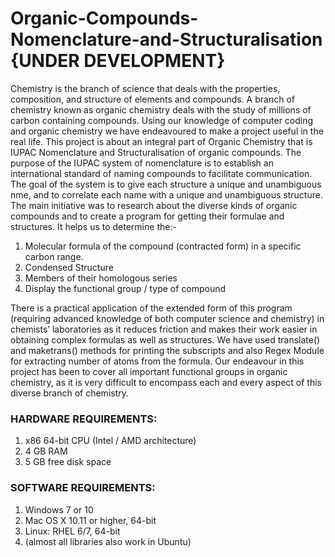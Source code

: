 # Organic-Compounds-Nomenclature-and-Structuralisation {UNDER DEVELOPMENT}
Chemistry is the branch of science that deals with the properties, composition, and structure of elements and compounds. A branch of chemistry known as organic chemistry deals with the study of millions of carbon containing compounds. Using our knowledge of computer coding and organic chemistry we have endeavoured to make a project useful in the real life. This project is about an integral part of Organic Chemistry that is IUPAC Nomenclature and Structuralisation of organic compounds. The purpose of the IUPAC system of nomenclature is to establish an international standard of naming compounds to facilitate communication. The goal of the system is to give each structure a unique and unambiguous nme, and to correlate each name with a unique and unambiguous structure.
The main initiative was to research about the diverse kinds of organic compounds and to create a program for getting their formulae and structures. It helps us to determine the:-

1) Molecular formula of the compound (contracted form) in a specific carbon range.
2) Condensed Structure
3) Members of their homologous series
4) Display the functional group / type of compound

There is a practical application of the extended form of this program (requiring advanced knowledge of both computer science and chemistry) in chemists’ laboratories as it reduces friction and makes their work easier in obtaining complex formulas as well as structures. We have used translate() and maketrans() methods for printing the subscripts and also Regex Module for
extracting number of atoms from the formula. Our endeavour in this project has been to cover all important functional groups in organic chemistry, as it is very difficult to encompass 
each and every aspect of this diverse branch of chemistry.

### HARDWARE REQUIREMENTS:
1) x86 64-bit CPU (Intel / AMD architecture)
2) 4 GB RAM
3) 5 GB free disk space

### SOFTWARE REQUIREMENTS:
1) Windows 7 or 10
2) Mac OS X 10.11 or higher, 64-bit
3) Linux: RHEL 6/7, 64-bit
4) (almost all libraries also work in Ubuntu)
